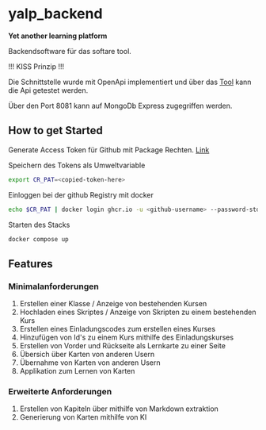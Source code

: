 # yalp_backend

**Yet another learning platform**

Backendsoftware für das softare tool.

!!! KISS Prinzip !!!

Die Schnittstelle wurde mit OpenApi implementiert und über das [Tool](http://localhost:3000/api-documentation/) kann die Api getestet werden.

Über den Port 8081 kann auf MongoDb Express zugegriffen werden.

## How to get Started

Generate Access Token für Github mit Package Rechten. [Link](https://github.com/settings/tokens/new?scopes=write:packages)

Speichern des Tokens als Umweltvariable
```bash
export CR_PAT=<copied-token-here>
```

Einloggen bei der github Registry mit docker
```bash
echo $CR_PAT | docker login ghcr.io -u <github-username> --password-stdin
```

Starten des Stacks
```bash
docker compose up
```

## Features

### Minimalanforderungen

1. Erstellen einer Klasse / Anzeige von bestehenden Kursen
2. Hochladen eines Skriptes / Anzeige von Skripten zu einem bestehenden Kurs
3. Erstellen eines Einladungscodes zum erstellen eines Kurses
4. Hinzufügen von Id's zu einem Kurs mithilfe des Einladungskurses
5. Erstellen von Vorder und Rückseite als Lernkarte zu einer Seite
6. Übersich über Karten von anderen Usern
7. Übernahme von Karten von anderen Usern
8. Applikation zum Lernen von Karten

### Erweiterte Anforderungen

1. Erstellen von Kapiteln über mithilfe von Markdown extraktion
2. Generierung von Karten mithilfe von KI
